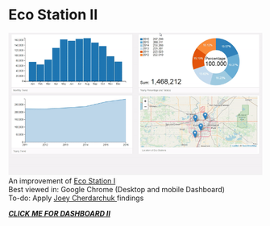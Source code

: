 # Eco Station II
![](eco-station-II.gif)<br>
An improvement of [Eco Station I](https://github.com/Edmonton-Open-Data/Edmonton-Eco-Stations#eco-station-monthly-users-dashboard)<br>
Best viewed in: Google Chrome (Desktop and mobile Dashboard)<br>
To-do: Apply [Joey Cherdarchuk ](https://www.darkhorseanalytics.com/blog/salvaging-the-pie?rq=data%20looks%20better%20naked) findings


[***CLICK ME FOR DASHBOARD II***](https://edmonton-open-data.github.io/Eco-Station-II/)
